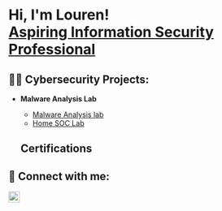 <h1>Hi, I'm Louren! <br/><a href="www.linkedin.com/in/lourensious-lukito">Aspiring Information Security Professional</a>

<h2>👨‍💻 Cybersecurity Projects:</h2>

- <b>Malware Analysis Lab</b>
  - [Malware Analysis lab](https://github.com/joshmadakor1/Algorithms-Practice)
  - [Home SOC Lab](https://github.com/lukito09/SOCLab/blob/ffd6b218d14efaa44f776858290da0104a62f472/README.md) <b></b>

 
  <h2> Certifications</h2>
    



<h2> 🤳 Connect with me:</h2>


[<img align="left" alt="JoshMadakor | LinkedIn" width="22px" src="https://cdn.jsdelivr.net/npm/simple-icons@v3/icons/linkedin.svg" />][linkedin]


[linkedin]: www.linkedin.com/in/lourensious-lukito
